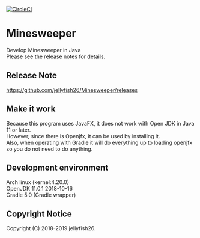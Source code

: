 [![CircleCI](https://circleci.com/gh/jellyfish26/Minesweeper.svg?style=svg&circle-token=539ff7f53312677fbff6173759e87bcfa5a350f1)](https://circleci.com/gh/jellyfish26/Minesweeper)  
# Minesweeper
Develop Minesweeper in Java  
Please see the release notes for details.

## Release Note
https://github.com/jellyfish26/Minesweeper/releases

## Make it work
Because this program uses JavaFX, it does not work with Open JDK in Java 11 or later.  
However, since there is Openjfx, it can be used by installing it.  
Also, when operating with Gradle it will do everything up to loading openjfx so you do not need to do anything.


## Development environment
Arch linux (kernel:4.20.0)  
OpenJDK 11.0.1 2018-10-16  
Gradle 5.0 (Gradle wrapper)

## Copyright Notice
Copyright (C) 2018-2019 jellyfish26.

